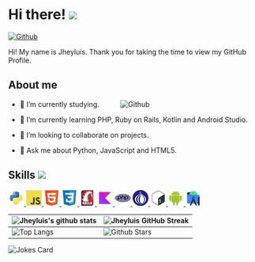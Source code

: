 <h1> Hi there! <img src = "https://raw.githubusercontent.com/MartinHeinz/MartinHeinz/master/wave.gif" width = 30px> </h1>
<p align='center'>
</p>


[![Github](https://img.shields.io/github/followers/JheyluisReyes?label=Follow&style=social)](https://github.com/JheyluisReyes)

<div size='20px'> Hi! My name is Jheyluis. Thank you for taking the time to view my GitHub Profile.
</div>

<h2> About me </h2>

<img width="55%" align="right" alt="Github" src="https://raw.githubusercontent.com/onimur/.github/master/.resources/git-header.svg" />

- 🔭 I’m currently studying.
  
- 🌱 I’m currently learning PHP, Ruby on Rails, Kotlin and Android Studio.
  
- 👯 I’m looking to collaborate on projects.
  
- 💬 Ask me about Python, JavaScript and HTML5.

<h2> Skills <img src = "https://media2.giphy.com/media/QssGEmpkyEOhBCb7e1/giphy.gif?cid=ecf05e47a0n3gi1bfqntqmob8g9aid1oyj2wr3ds3mg700bl&rid=giphy.gif" width = 32px> </h2>
 <a href= https://github.com/JheyluisReyes?tab=repositories&q=&type=&language=python&sort=> <img width ='32px' src ='https://github.com/devicons/devicon/blob/master/icons/python/python-original.svg'> </a>
 <a href= https://github.com/JheyluisReyes?tab=repositories&q=&type=&language=javascript&sort=> <img width ='32px' src ='https://github.com/devicons/devicon/blob/master/icons/javascript/javascript-original.svg'> </a>
 <a href= https://github.com/JheyluisReyes?tab=repositories&q=&type=&language=html&sort=> <img width ='32px' src ='https://github.com/devicons/devicon/blob/master/icons/html5/html5-original.svg'> </a>
<a href= https://github.com/JheyluisReyes?tab=repositories&q=&type=&language=css&sort=> <img width ='32px' src ='https://github.com/devicons/devicon/blob/master/icons/css3/css3-original.svg'> </a>
 <a href= https://github.com/JheyluisReyes?tab=repositories&q=&type=&language=python&sort=> <img width ='32px' src ='https://github.com/devicons/devicon/blob/master/icons/rails/rails-original-wordmark.svg'> </a>
 <a href= https://github.com/JheyluisReyes?tab=repositories&q=&type=&language=html&sort=> <img width ='32px' src ='https://github.com/devicons/devicon/blob/master/icons/kotlin/kotlin-original.svg'> </a>
 <a href= https://github.com/JheyluisReyes?tab=repositories&q=&type=&language=python&sort=> <img width ='32px' src ='https://github.com/devicons/devicon/blob/master/icons/php/php-original.svg'> </a>
 <a href= https://github.com/JheyluisReyes?tab=repositories&q=&type=&language=html&sort=> <img width ='32px' src ='https://github.com/devicons/devicon/blob/master/icons/perl/perl-original.svg'> </a>
 <a href= https://github.com/JheyluisReyes?tab=repositories&q=&type=&language=html&sort=> <img width ='32px' src ='https://github.com/devicons/devicon/blob/master/icons/bash/bash-original.svg'> </a>
 <a href= https://github.com/JheyluisReyes?tab=repositories&q=&type=&language=html&sort=> <img width ='32px' src ='https://github.com/devicons/devicon/blob/master/icons/android/android-original.svg'> </a>
 <a href= https://github.com/JheyluisReyes?tab=repositories&q=&type=&language=html&sort=> <img width ='32px' src ='https://github.com/devicons/devicon/blob/master/icons/androidstudio/androidstudio-original.svg'> </a>

<br>
  
| ![Jheyluis's github stats](https://github-readme-stats.vercel.app/api?username=JheyluisReyes&show_icons=true&theme=tokyonight) | ![Jheyluis GitHub Streak](https://github-readme-streak-stats.herokuapp.com/?user=JheyluisReyes&theme=tokyonight) |
| --- | --- |
| ![Top Langs](https://github-readme-stats.vercel.app/api/top-langs/?username=JheyluisReyes&theme=tokyonight) | ![Github Stars](https://github-readme-stats.vercel.app/api?username=JheyluisReyes&show_icons=true&locale=en&count_private=true&hide_rank=true&custom_title=My%20GitHub%20Stats&disable_animations=true&theme=tokyonight) |

![Jokes Card](https://readme-jokes.vercel.app/api?theme=tokyonight)

<br>
